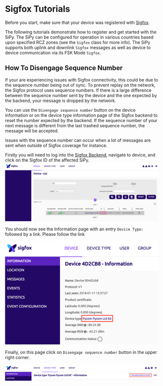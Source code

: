 # Sigfox Tutorials

Before you start, make sure that your device was registered with [Sigfox](../../gettingstarted/registration/sigfox.md).

The following tutorials demonstrate how to register and get started with the SiPy. The SiPy can be configured for operation in various countries based upon specified RCZ zones (see the `Sigfox` class for more info). The SiPy supports both uplink and downlink `Sigfox` messages as well as device to device communication via its FSK Mode `Sigfox`.

## How To Disengage Sequence Number

If your are experiencing issues with Sigfox connectivity, this could be due to
the sequence number being out of sync. To prevent replay on the network, the
Sigfox protocol uses sequence numbers. If there is a large difference between
the sequence number sent by the device and the one expected by the backend,
your message is dropped by the network.

You can use the `Disengage sequence number` button on the device information or
on the device type information page of the Sigfox backend to reset the number
expected by the backend. If the sequence number of your next message is
different from the last trashed sequence number, the message will be accepted.

Issues with the sequence number can occur when a lot of messages are sent when
outside of Sigfox coverage for instance.

Firstly you will need to log into the [Sigfox Backend](https://backend.sigfox.com),
navigate to device, and click on the Sigfox ID of the affected SiPy.
![screenshot of sigfox ID](/img/tutorials/sigfox/seq_dis_1.png)

You should now see the Information page with an entry `Device Type:` followed
by a link. Please follow the link

![screenshot of sigfox ID](/img/tutorials/sigfox/seq_dis_2.png)

Finally, on this page click on `Disengage sequence number` button in the
upper right corner.

![screenshot of sigfox ID](/img/tutorials/sigfox/seq_dis_3.png)
